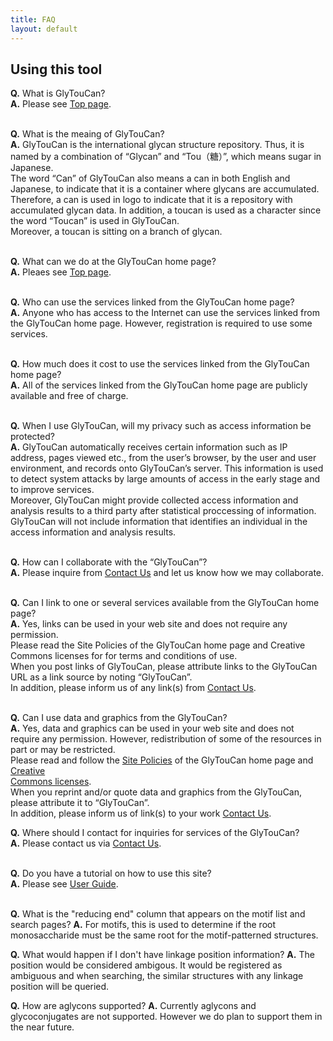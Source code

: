 ```yaml
---
title: FAQ
layout: default
---
```


Using this tool
---------------

**Q.** What is GlyTouCan?<br>
**A.** Please see [Top page](http://www.glytoucan.org/).<br><br>

**Q.** What is the meaing of GlyTouCan?<br>
**A.** GlyTouCan is the international glycan structure repository. 
Thus, it is named by a combination of “Glycan” and “Tou（糖）”, which means sugar in Japanese.<br> 
The word “Can” of GlyTouCan also means a can in both English and Japanese, to indicate that it is a container where glycans are accumulated. Therefore, a can is used in logo to indicate that it is a repository with accumulated glycan data.
In addition, a toucan is used as a character since the word “Toucan” is  used in GlyTouCan.<br>
Moreover, a toucan is sitting on a branch of glycan.<br><br>

**Q.** What can we do at the GlyTouCan home page?<br>
**A.** Pleaes see [Top page](http://www.glytoucan.org/).<br><br>

**Q.** Who can use the services linked from the GlyTouCan home page?<br>
**A.** Anyone who has access to the Internet can use the services linked from the GlyTouCan home page. However, registration is required to use some services.<br><br>

**Q.** How much does it cost to use the services linked from the GlyTouCan home page?
<br>
**A.** All of the services linked from the GlyTouCan home page are publicly available and free of charge.<br><br>

**Q.** When I use GlyTouCan, will my privacy such as access information be protected?<br>
**A.** GlyTouCan automatically receives certain information such as  IP address, pages viewed etc., from the user’s browser, by the user and user environment, and records onto GlyTouCan’s server. This information is used  to detect system attacks by large amounts of access in the early stage and to improve services.<br>
Moreover, GlyTouCan might provide collected access information and analysis results to a third party after statistical proccessing of information.<br>
GlyTouCan will not include information that identifies an individual in the access information and analysis results.<br><br>

**Q.** How can I collaborate with the “GlyTouCan”?<br>
**A.** Please inquire from [Contact Us]( mailto:support@glytoucan.org) and let us know how we may collaborate.<br><br>
 
**Q.** Can I link to one or several services available from the GlyTouCan home page?<br>
**A.** Yes, links can be used in your web site and does not require any permission.<br>
Please read the Site Policies of the GlyTouCan home page and Creative  
Commons licenses for for terms and conditions of use.<br> 
When you post links of GlyTouCan, please attribute links to the GlyTouCan URL as a link source by noting “GlyTouCan”.<br>
In addition, please inform us of any link(s) from [Contact Us]( mailto:support@glytoucan.org).<br><br>

**Q.** Can I use data and graphics from the GlyTouCan?<br>
**A.** Yes, data and graphics can be used in your web site and does not require any permission. However,  redistribution of some of the resources in part or may be restricted.<br>
Please read and follow the [Site Policies](http://code.glytoucan.org/manual/sitePolicy) of the GlyTouCan home page and [Creative  
Commons licenses](https://creativecommons.org/licenses/by/4.0/).<br> 
When you reprint and/or quote data and graphics from the GlyTouCan, please attribute it to “GlyTouCan”.<br>
In addition, please inform us of link(s) to your work [Contact Us]( mailto:support@glytoucan.org).

**Q.** Where should I contact for inquiries for services of the GlyTouCan?<br>
**A.** Please contact us via [Contact Us]( mailto:support@glytoucan.org).<br><br>

**Q.** Do you have a tutorial on how to use this site?<br>
**A.** Please see [User Guide](http://code.glytoucan.org/manual/).<br><br>

**Q.** What is the "reducing end" column that appears on the motif list and search pages?
**A.** For motifs, this is used to determine if the root monosaccharide must be the same root for the motif-patterned structures.

**Q.** What would happen if I don't have linkage position information?
**A.** The position would be considered ambigous.  It would be registered as ambiguous and when searching, the similar structures with any linkage position will be queried.

**Q.** How are aglycons supported?
**A.** Currently aglycons and glycoconjugates are not supported.  However we do plan to support them in the near future.
